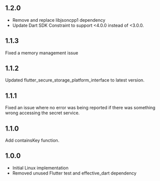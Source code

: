 ## 1.2.0
- Remove and replace libjsoncpp1 dependency
- Update Dart SDK Constraint to support <4.0.0 instead of <3.0.0.

## 1.1.3
Fixed a memory management issue

## 1.1.2
Updated flutter_secure_storage_platform_interface to latest version.

## 1.1.1
Fixed an issue where no error was being reported if there was something wrong accessing the secret service.

## 1.1.0
Add containsKey function.

## 1.0.0
- Initial Linux implementation
- Removed unused Flutter test and effective_dart dependency